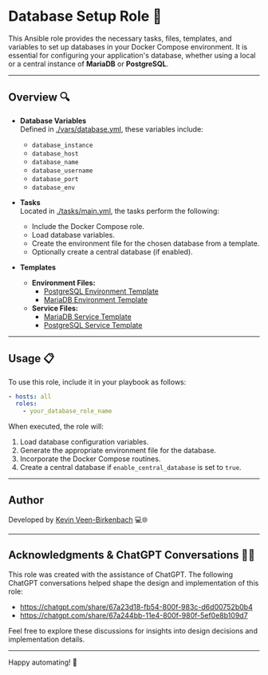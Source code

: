 # Database Setup Role 🚀

This Ansible role provides the necessary tasks, files, templates, and variables to set up databases in your Docker Compose environment. It is essential for configuring your application's database, whether using a local or a central instance of **MariaDB** or **PostgreSQL**.

---

## Overview 🔍

- **Database Variables**  
  Defined in [./vars/database.yml](./vars/database.yml), these variables include:
  - `database_instance`
  - `database_host`
  - `database_name`
  - `database_username`
  - `database_port`
  - `database_env`

- **Tasks**  
  Located in [./tasks/main.yml](./tasks/main.yml), the tasks perform the following:
  - Include the Docker Compose role.
  - Load database variables.
  - Create the environment file for the chosen database from a template.
  - Optionally create a central database (if enabled).

- **Templates**  
  - **Environment Files:**  
    - [PostgreSQL Environment Template](./templates/env/postgres.env.j2)  
    - [MariaDB Environment Template](./templates/env/mariadb.env.j2)
  - **Service Files:**  
    - [MariaDB Service Template](./templates/services/mariadb.yml.j2)  
    - [PostgreSQL Service Template](./templates/services/postgres.yml.j2)

---

## Usage 📋

To use this role, include it in your playbook as follows:

```yaml
- hosts: all
  roles:
    - your_database_role_name
```

When executed, the role will:

1. Load database configuration variables.
2. Generate the appropriate environment file for the database.
3. Incorporate the Docker Compose routines.
4. Create a central database if `enable_central_database` is set to `true`.

---

## Author

Developed by [Kevin Veen-Birkenbach](https://www.veen.world/) 💻🌐

---

## Acknowledgments & ChatGPT Conversations 🤖💬

This role was created with the assistance of ChatGPT. The following ChatGPT conversations helped shape the design and implementation of this role:

- https://chatgpt.com/share/67a23d18-fb54-800f-983c-d6d00752b0b4
- https://chatgpt.com/share/67a244bb-11e4-800f-980f-5ef0e8b109d7

Feel free to explore these discussions for insights into design decisions and implementation details.

---

Happy automating! 🎉